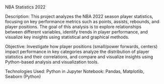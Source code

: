 NBA Statistics 2022

Description: This project analyzes the NBA 2022 season player statistics, focusing on key performance metrics such as points, assists, rebounds, and player positions. The goal of this analysis is to explore relationships between different variables, identify trends in player performance, and visualize key insights using statistical and graphical methods.

Objective: Investigate how player positions (small/power forwards, centers) impact performance in key categories analyze the distribution of player statistics and their correlations, and compare and visualize insights using Python-based analysis and visualization tools.


Technologies Used: Python in Jupyter Notebook: Pandas, Matplotlib, Seaborn (Python)
